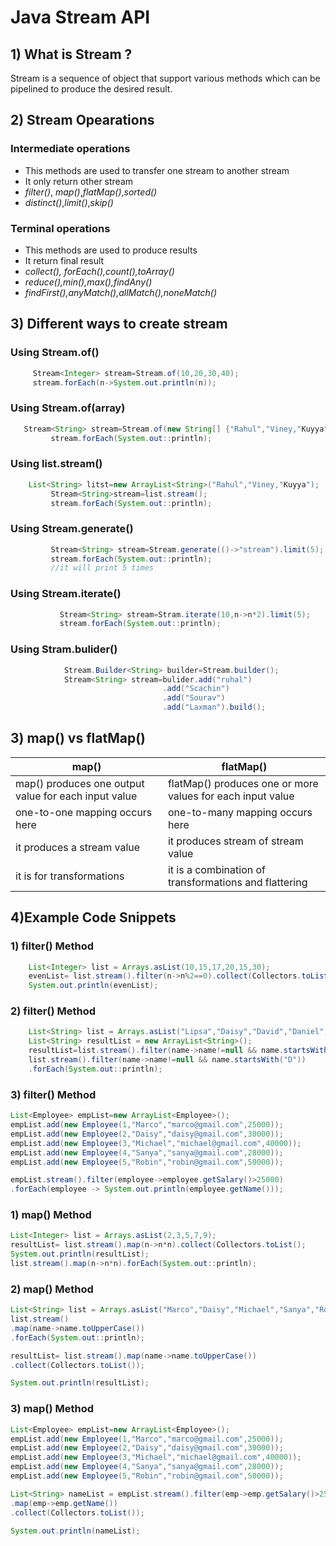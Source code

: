 # Java Stream API 
## 1) What is Stream ?
Stream is a sequence of object that support various methods which can be pipelined to produce 
the desired result.
## 2) Stream Opearations
### Intermediate operations
 - This methods are used to transfer one stream  to    another stream
 -  It only return other stream
 -  *filter()*, *map()*,*flatMap()*,*sorted()*
 - *distinct()*,*limit()*,*skip()*
 
### Terminal operations
 - This methods  are used to produce results 
 - It return final result
 - *collect(), forEach(),count(),toArray()*
 - *reduce(),min(),max(),findAny()*
 - *findFirst(),anyMatch(),allMatch(),noneMatch()*
 
## 3) Different ways to create stream
### Using Stream.of()
```java
     Stream<Integer> stream=Stream.of(10,20,30,40);
     stream.forEach(n->System.out.println(n));
````
### Using Stream.of(array)
```java
   Stream<String> stream=Stream.of(new String[] {"Rahul","Viney,"Kuyya"}
		 stream.forEach(System.out::println);
````
### Using list.stream()
```java
    List<String> litst=new ArrayList<String>("Rahul","Viney,"Kuyya");
		 Stream<String>stream=list.stream();
		 stream.forEach(System.out::println);		 
```		 
### Using Stream.generate()
```java
         Stream<String> stream=Stream.generate(()->"stream").limit(5);
		 stream.forEach(System.out::println);
         //it will print 5 times
````		 
### Using Stream.iterate()
```java
           Stream<String> stream=Stram.iterate(10,n->n*2).limit(5);	
		   stream.forEach(System.out::println);
```  
### Using Stram.bulider()
```java
            Stream.Builder<String> builder=Stream.builder();
			Stream<String> stream=bulider.add("ruhal")
			                      .add("Scachin")
								  .add("Sourav")
								  .add("Laxman").build();
``` 
 
## 3) map()  vs  flatMap()	
| map() |  flatMap()	 |
|--|--|
| map() produces one output value for each input value |flatMap() produces one or more values for each input value  |
|one-to-one mapping occurs here  | one-to-many mapping occurs here  |
| it produces a stream value |it produces stream of stream value	  |
| it is for transformations |it is a combination of transformations 	and flattering |

## 4)Example Code Snippets

### 1) filter() Method
```java
    List<Integer> list = Arrays.asList(10,15,17,20,15,30);
    evenList= list.stream().filter(n->n%2==0).collect(Collectors.toList());
    System.out.println(evenList);
 ```

### 2) filter() Method
```java
    List<String> list = Arrays.asList("Lipsa","Daisy","David","Daniel",null,"Sanya",null); 
    List<String> resultList = new ArrayList<String>();    
    resultList=list.stream().filter(name->name!=null && name.startsWith("D")).collect(Collectors.toList());
    list.stream().filter(name->name!=null && name.startsWith("D"))
    .forEach(System.out::println);
 ```
 
 ### 3) filter() Method
```java
List<Employee> empList=new ArrayList<Employee>();
empList.add(new Employee(1,"Marco","marco@gmail.com",25000));
empList.add(new Employee(2,"Daisy","daisy@gmail.com",30000));
empList.add(new Employee(3,"Michael","michael@gmail.com",40000));
empList.add(new Employee(4,"Sanya","sanya@gmail.com",28000));
empList.add(new Employee(5,"Robin","robin@gmail.com",50000));

empList.stream().filter(employee->employee.getSalary()>25000)
.forEach(employee -> System.out.println(employee.getName()));
```
### 1) map() Method
```java
List<Integer> list = Arrays.asList(2,3,5,7,9);
resultList= list.stream().map(n->n*n).collect(Collectors.toList();
System.out.println(resultList);
list.stream().map(n->n*n).forEach(System.out::println);
```
### 2) map() Method
```java
List<String> list = Arrays.asList("Marco","Daisy","Michael","Sanya","Robin");
list.stream()
.map(name->name.toUpperCase())
.forEach(System.out::println);

resultList= list.stream().map(name->name.toUpperCase())
.collect(Collectors.toList());

System.out.println(resultList);
```

### 3) map() Method
```java
List<Employee> empList=new ArrayList<Employee>();
empList.add(new Employee(1,"Marco","marco@gmail.com",25000));
empList.add(new Employee(2,"Daisy","daisy@gmail.com",30000));
empList.add(new Employee(3,"Michael","michael@gmail.com",40000));
empList.add(new Employee(4,"Sanya","sanya@gmail.com",28000));
empList.add(new Employee(5,"Robin","robin@gmail.com",50000));

List<String> nameList = empList.stream().filter(emp->emp.getSalary()>25000)
.map(emp->emp.getName())
.collect(Collectors.toList());

System.out.println(nameList);
```

